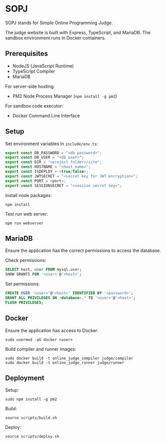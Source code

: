 # SOPJ

SOPJ stands for Simple Online Programming Judge.

The judge website is built with Express, TypeScript, and MariaDB. The sandbox environment runs in Docker containers.

## Prerequisites

- NodeJS (JavaScript Runtime)
- TypeScript Compiler
- MariaDB

For server-side hosting:
- PM2 Node Process Manager (`npm install -g pm2`)

For sandbox code executor:
- Docker Command Line Interface

## Setup

Set environment variables in `include/env.ts`:
```ts
export const DB_PASSWORD = "<db password>";
export const DB_USER = "<db user>";
export const DIR = "<project folder>/site";
export const HOSTNAME = "<host name>";
export const ISDEPLOY = <true/false>;
export const JWTSECRET = "<secret key for JWT encryption>";
export const PORT = <port>;
export const SESSIONSECRET = "<session secret key>";
```

Install node packages:
```
npm install
```

Test run web server:
```
npm run webserver
```

## MariaDB

Ensure the application has the correct permissions to access the database.

Check permissions:
```sql
SELECT host, user FROM mysql.user;
SHOW GRANTS FOR '<user>'@'<host>';
```

Set permissions:
```sql
CREATE USER '<user>'@'<host>' IDENTIFIED BY '<password>';
GRANT ALL PRIVILEGES ON <database>.* TO '<user>'@'<host>';
FLUSH PRIVILEGES;
```

## Docker

Ensure the application has access to Docker.

```
sudo usermod -aG docker <user>
```

Build compiler and runner images:

```
sudo docker build -t online_judge_compiler judge/compiler
sudo docker build -t online_judge_runner judge/runner
```

## Deployment

Setup:
```
sudo npm install -g pm2
```

Build:
```
source scripts/build.sh
```

Deploy:
```
source scripts/deploy.sh
```